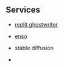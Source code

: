 ## Services
- [replit ghostwriter](https://replit.com/cycles/buy-ghostwriter)
- [enso](https://www.youtube.com/c/Enso_org/featured)

- stable diffusion
- 
